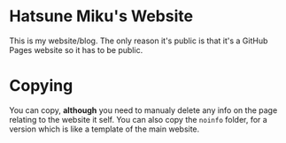 # Hatsune Miku's Website
This is my website/blog. The only reason it's public is that it's a GitHub Pages website so it has to be public.
# Copying
You can copy, **although** you need to manualy delete any info on the page relating to the website it self. You can also copy the `noinfo` folder, for a version which is like a template of the main website.
